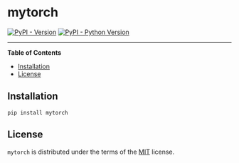 # mytorch

[![PyPI - Version](https://img.shields.io/pypi/v/mytorch.svg)](https://pypi.org/project/mytorch)
[![PyPI - Python Version](https://img.shields.io/pypi/pyversions/mytorch.svg)](https://pypi.org/project/mytorch)

-----

**Table of Contents**

- [Installation](#installation)
- [License](#license)

## Installation

```console
pip install mytorch
```

## License

`mytorch` is distributed under the terms of the [MIT](https://spdx.org/licenses/MIT.html) license.
